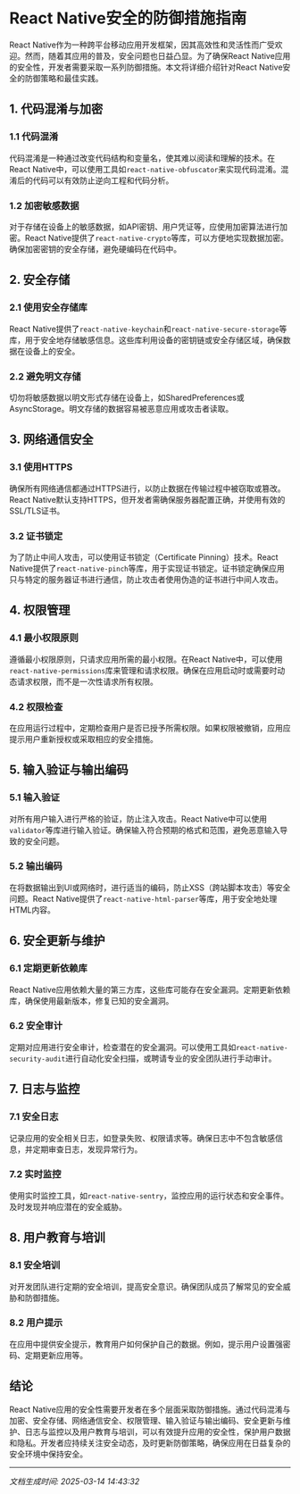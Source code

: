 # React Native安全的防御措施指南

React Native作为一种跨平台移动应用开发框架，因其高效性和灵活性而广受欢迎。然而，随着其应用的普及，安全问题也日益凸显。为了确保React Native应用的安全性，开发者需要采取一系列防御措施。本文将详细介绍针对React Native安全的防御策略和最佳实践。

## 1. 代码混淆与加密

### 1.1 代码混淆
代码混淆是一种通过改变代码结构和变量名，使其难以阅读和理解的技术。在React Native中，可以使用工具如`react-native-obfuscator`来实现代码混淆。混淆后的代码可以有效防止逆向工程和代码分析。

### 1.2 加密敏感数据
对于存储在设备上的敏感数据，如API密钥、用户凭证等，应使用加密算法进行加密。React Native提供了`react-native-crypto`等库，可以方便地实现数据加密。确保加密密钥的安全存储，避免硬编码在代码中。

## 2. 安全存储

### 2.1 使用安全存储库
React Native提供了`react-native-keychain`和`react-native-secure-storage`等库，用于安全地存储敏感信息。这些库利用设备的密钥链或安全存储区域，确保数据在设备上的安全。

### 2.2 避免明文存储
切勿将敏感数据以明文形式存储在设备上，如SharedPreferences或AsyncStorage。明文存储的数据容易被恶意应用或攻击者读取。

## 3. 网络通信安全

### 3.1 使用HTTPS
确保所有网络通信都通过HTTPS进行，以防止数据在传输过程中被窃取或篡改。React Native默认支持HTTPS，但开发者需确保服务器配置正确，并使用有效的SSL/TLS证书。

### 3.2 证书锁定
为了防止中间人攻击，可以使用证书锁定（Certificate Pinning）技术。React Native提供了`react-native-pinch`等库，用于实现证书锁定。证书锁定确保应用只与特定的服务器证书进行通信，防止攻击者使用伪造的证书进行中间人攻击。

## 4. 权限管理

### 4.1 最小权限原则
遵循最小权限原则，只请求应用所需的最小权限。在React Native中，可以使用`react-native-permissions`库来管理和请求权限。确保在应用启动时或需要时动态请求权限，而不是一次性请求所有权限。

### 4.2 权限检查
在应用运行过程中，定期检查用户是否已授予所需权限。如果权限被撤销，应用应提示用户重新授权或采取相应的安全措施。

## 5. 输入验证与输出编码

### 5.1 输入验证
对所有用户输入进行严格的验证，防止注入攻击。React Native中可以使用`validator`等库进行输入验证。确保输入符合预期的格式和范围，避免恶意输入导致的安全问题。

### 5.2 输出编码
在将数据输出到UI或网络时，进行适当的编码，防止XSS（跨站脚本攻击）等安全问题。React Native提供了`react-native-html-parser`等库，用于安全地处理HTML内容。

## 6. 安全更新与维护

### 6.1 定期更新依赖库
React Native应用依赖大量的第三方库，这些库可能存在安全漏洞。定期更新依赖库，确保使用最新版本，修复已知的安全漏洞。

### 6.2 安全审计
定期对应用进行安全审计，检查潜在的安全漏洞。可以使用工具如`react-native-security-audit`进行自动化安全扫描，或聘请专业的安全团队进行手动审计。

## 7. 日志与监控

### 7.1 安全日志
记录应用的安全相关日志，如登录失败、权限请求等。确保日志中不包含敏感信息，并定期审查日志，发现异常行为。

### 7.2 实时监控
使用实时监控工具，如`react-native-sentry`，监控应用的运行状态和安全事件。及时发现并响应潜在的安全威胁。

## 8. 用户教育与培训

### 8.1 安全培训
对开发团队进行定期的安全培训，提高安全意识。确保团队成员了解常见的安全威胁和防御措施。

### 8.2 用户提示
在应用中提供安全提示，教育用户如何保护自己的数据。例如，提示用户设置强密码、定期更新应用等。

## 结论

React Native应用的安全性需要开发者在多个层面采取防御措施。通过代码混淆与加密、安全存储、网络通信安全、权限管理、输入验证与输出编码、安全更新与维护、日志与监控以及用户教育与培训，可以有效提升应用的安全性，保护用户数据和隐私。开发者应持续关注安全动态，及时更新防御策略，确保应用在日益复杂的安全环境中保持安全。

---

*文档生成时间: 2025-03-14 14:43:32*
